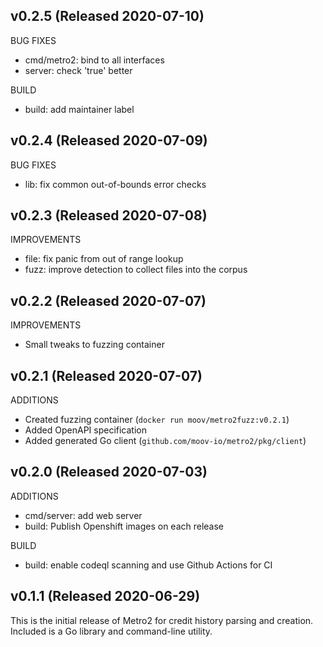 ## v0.2.5 (Released 2020-07-10)

BUG FIXES

- cmd/metro2: bind to all interfaces
- server: check 'true' better

BUILD

- build: add maintainer label

## v0.2.4 (Released 2020-07-09)

BUG FIXES

- lib: fix common out-of-bounds error checks

## v0.2.3 (Released 2020-07-08)

IMPROVEMENTS

- file: fix panic from out of range lookup
- fuzz: improve detection to collect files into the corpus

## v0.2.2 (Released 2020-07-07)

IMPROVEMENTS

- Small tweaks to fuzzing container

## v0.2.1 (Released 2020-07-07)

ADDITIONS

- Created fuzzing container (`docker run moov/metro2fuzz:v0.2.1`)
- Added OpenAPI specification
- Added generated Go client (`github.com/moov-io/metro2/pkg/client`)

## v0.2.0 (Released 2020-07-03)

ADDITIONS

- cmd/server: add web server
- build: Publish Openshift images on each release

BUILD

- build: enable codeql scanning and use Github Actions for CI

## v0.1.1 (Released 2020-06-29)

This is the initial release of Metro2 for credit history parsing and creation. Included is a Go library and command-line utility.
